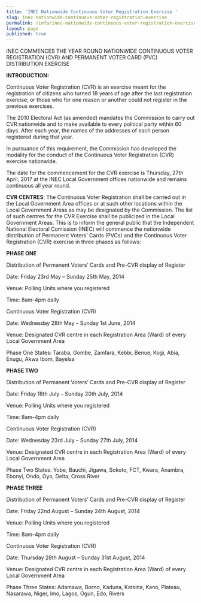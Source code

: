 ```yaml
---
title: 'INEC Nationwide Continuous Voter Registration Exercise '
slug: inec-nationwide-continuous-voter-registration-exercise
permalink: /info/inec-nationwide-continuous-voter-registration-exercise/
layout: page
published: true
---
```


INEC COMMENCES THE YEAR ROUND NATIONWIDE CONTINUOUS VOTER REGISTRATION        (CVR) AND PERMANENT VOTER CARD (PVC) DISTRIBUTION EXERCISE

**INTRODUCTION:**

Continuous Voter Registration (CVR) is an exercise meant for the registration of citizens who turned 18 years of age after the last registration exercise; or those who for one reason or another could not register in the previous exercises.

The 2010 Electoral Act (as amended) mandates the Commission to carry out CVR nationwide and to make available to every political party within     60 days. After each year, the names of the addresses of each person registered during that year.

In pursuance of this requirement, the Commission has developed the modality for the conduct of the Continuous      Voter Registration (CVR) exercise nationwide.

The date for the commencement for the CVR exercise is Thursday, 27th April, 2017 at the INEC Local Government offices nationwide and remains continuous all year round.

**CVR CENTRES**: The Continuous Voter Registration shall be carried out in the Local Government Area offices or at such other locations within the Local Government Areas as may be designated by the Commission. The list of such centres for the CVR Exercise shall be publicized in the Local Government Areas.
This is to inform the general public that the Independent National Electoral Comission (INEC) will commence the nationwide distribution of Permanent Voters’ Cards (PVCs) and the Continuous Voter Registration (CVR) exercise in three phases as follows:

 












**PHASE ONE**

Distribution of Permanent Voters’ Cards and Pre-CVR display of Register

Date: Friday 23rd May – Sunday 25th May, 2014

Venue: Polling Units where you registered

Time: 8am-4pm daily

Continuous Voter Registration (CVR)

Date: Wednesday 28th May – Sunday 1st June, 2014

Venue: Designated CVR centre in each Registration Area (Ward) of every Local Government Area

Phase One States: Taraba, Gombe, Zamfara, Kebbi, Benue, Kogi, Abia, Enugu, Akwa Ibom, Bayelsa

 

**PHASE TWO**

Distribution of Permanent Voters’ Cards and Pre-CVR display of Register

Date: Friday 18th July – Sunday 20th July, 2014

Venue: Polling Units where you registered

Time: 8am-4pm daily

Continuous Voter Registration (CVR)

Date: Wednesday 23rd July – Sunday 27th July, 2014

Venue: Designated CVR centre in each Registration Area (Ward) of every Local Government Area

Phase Two States: Yobe, Bauchi, Jigawa, Sokoto, FCT, Kwara, Anambra, Ebonyi, Ondo, Oyo, Delta, Cross River

 

**PHASE THREE**

Distribution of Permanent Voters’ Cards and Pre-CVR display of Register

Date: Friday 22nd August – Sunday 24th August, 2014

Venue: Polling Units where you registered

Time: 8am-4pm daily

Continuous Voter Registration (CVR)

Date: Thursday 28th August – Sunday 31st August, 2014

Venue: Designated CVR centre in each Registration Area (Ward) of every Local Government Area

Phase Three States: Adamawa, Borno, Kaduna, Katsina, Kano, Plateau, Nasarawa, Niger, Imo, Lagos, Ogun, Edo, Rivers
